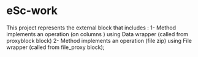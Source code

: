 # eSc-work
This project represents the external block that includes :
1- Method implements an operation (on columns ) using Data wrapper (called from proxyblock block)
2- Method implements an operation (file zip) using File wrapper  (called from file_proxy block);
